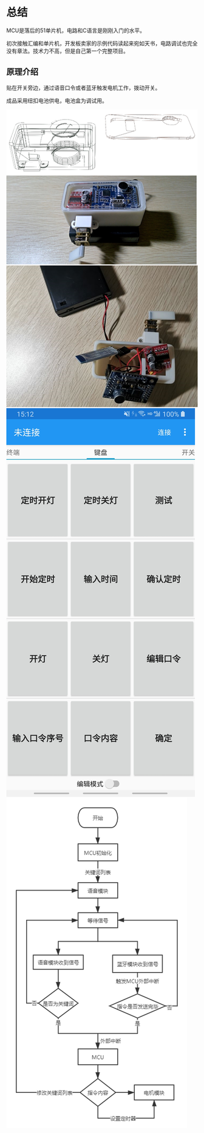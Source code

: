 # 总结

MCU是落后的51单片机，电路和C语言是刚刚入门的水平。

初次接触汇编和单片机，开发板卖家的示例代码读起来宛如天书，电路调试也完全没有章法。技术力不高，但是自己第一个完整项目。

## 原理介绍

贴在开关旁边，通过语音口令或者蓝牙触发电机工作，拨动开关。

成品采用纽扣电池供电，电池盒为调试用。

![p1](./images/p1.png)
![p2](./images/p2.png)
![p3](./images/p3.png)
![p4](./images/p4.png)
![p5](./images/p5.png)